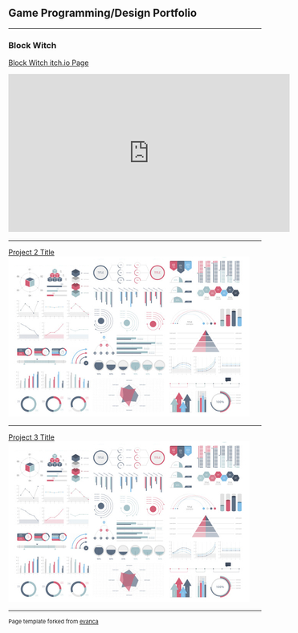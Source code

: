 ## Game Programming/Design Portfolio

---

### Block Witch

[Block Witch itch.io Page](https://stardrop-games.itch.io/block-witch)
<iframe width="560" height="315" src="https://www.youtube.com/watch?v=EdkZgf71B-A" frameborder="0" allow="autoplay; encrypted-media" allowfullscreen></iframe>

---
[Project 2 Title](/pdf/sample_presentation.pdf)
<img src="images/dummy_thumbnail.jpg?raw=true"/>

---
[Project 3 Title](http://example.com/)
<img src="images/dummy_thumbnail.jpg?raw=true"/>

---

<p style="font-size:11px">Page template forked from <a href="https://github.com/evanca/quick-portfolio">evanca</a></p>
<!-- Remove above link if you don't want to attibute -->
